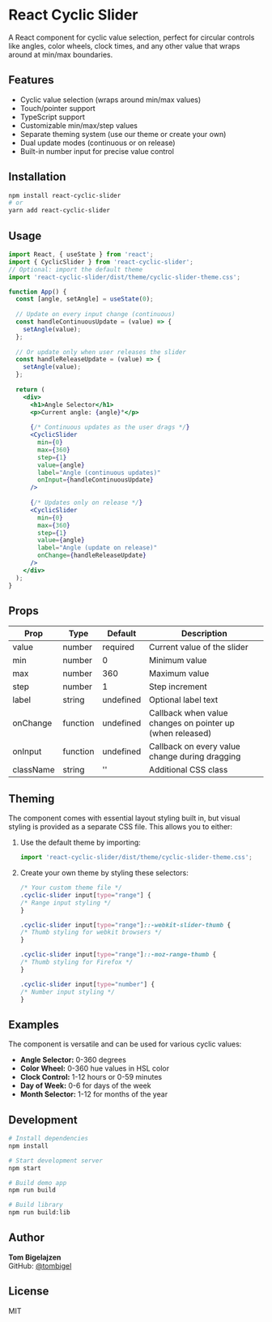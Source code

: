 # React Cyclic Slider

A React component for cyclic value selection, perfect for circular controls like angles, color wheels, clock times, and any other value that wraps around at min/max boundaries.

## Features

- Cyclic value selection (wraps around min/max values)
- Touch/pointer support
- TypeScript support
- Customizable min/max/step values
- Separate theming system (use our theme or create your own)
- Dual update modes (continuous or on release)
- Built-in number input for precise value control

## Installation

```bash
npm install react-cyclic-slider
# or
yarn add react-cyclic-slider
```

## Usage

```jsx
import React, { useState } from 'react';
import { CyclicSlider } from 'react-cyclic-slider';
// Optional: import the default theme
import 'react-cyclic-slider/dist/theme/cyclic-slider-theme.css';

function App() {
  const [angle, setAngle] = useState(0);
  
  // Update on every input change (continuous)
  const handleContinuousUpdate = (value) => {
    setAngle(value);
  };
  
  // Or update only when user releases the slider
  const handleReleaseUpdate = (value) => {
    setAngle(value);
  };
  
  return (
    <div>
      <h1>Angle Selector</h1>
      <p>Current angle: {angle}°</p>
      
      {/* Continuous updates as the user drags */}
      <CyclicSlider
        min={0}
        max={360}
        step={1}
        value={angle}
        label="Angle (continuous updates)"
        onInput={handleContinuousUpdate}
      />
      
      {/* Updates only on release */}
      <CyclicSlider
        min={0}
        max={360}
        step={1}
        value={angle}
        label="Angle (update on release)"
        onChange={handleReleaseUpdate}
      />
    </div>
  );
}
```

## Props

| Prop | Type | Default | Description |
|------|------|---------|-------------|
| value | number | required | Current value of the slider |
| min | number | 0 | Minimum value |
| max | number | 360 | Maximum value |
| step | number | 1 | Step increment |
| label | string | undefined | Optional label text |
| onChange | function | undefined | Callback when value changes on pointer up (when released) |
| onInput | function | undefined | Callback on every value change during dragging |
| className | string | '' | Additional CSS class |

## Theming

The component comes with essential layout styling built in, but visual styling is provided as a separate CSS file. This allows you to either:

1. Use the default theme by importing:

    ```jsx
    import 'react-cyclic-slider/dist/theme/cyclic-slider-theme.css';
    ```

2. Create your own theme by styling these selectors:

    ```css
    /* Your custom theme file */
    .cyclic-slider input[type="range"] {
    /* Range input styling */
    }

    .cyclic-slider input[type="range"]::-webkit-slider-thumb {
    /* Thumb styling for webkit browsers */
    }

    .cyclic-slider input[type="range"]::-moz-range-thumb {
    /* Thumb styling for Firefox */
    }

    .cyclic-slider input[type="number"] {
    /* Number input styling */
    }
    ```

## Examples

The component is versatile and can be used for various cyclic values:

- **Angle Selector:** 0-360 degrees
- **Color Wheel:** 0-360 hue values in HSL color
- **Clock Control:** 1-12 hours or 0-59 minutes
- **Day of Week:** 0-6 for days of the week
- **Month Selector:** 1-12 for months of the year

## Development

```bash
# Install dependencies
npm install

# Start development server
npm start

# Build demo app
npm run build

# Build library
npm run build:lib
```

## Author

**Tom Bigelajzen**  
GitHub: [@tombigel](https://github.com/tombigel)

## License

MIT
